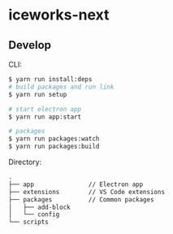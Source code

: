 
# iceworks-next

## Develop

CLI:

```bash
$ yarn run install:deps
# build packages and run link
$ yarn run setup

# start electron app
$ yarn run app:start

# packages
$ yarn run packages:watch
$ yarn run packages:build
```

Directory:

```md
.
├── app               // Electron app
├── extensions        // VS Code extensions
├── packages          // Common packages
│   ├── add-block
│   └── config
└── scripts
```